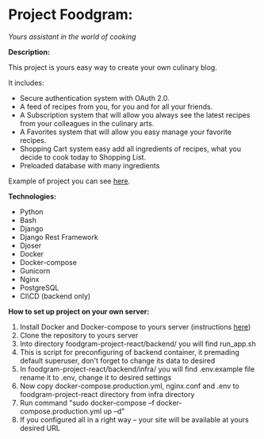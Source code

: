 # **Project Foodgram:**

_Yours assistant in the world of cooking_

**Description:**

This project is yours easy way to create your own culinary blog.

It includes:

- Secure authentication system with OAuth 2.0.
- A feed of recipes from you, for you and for all your friends.
- A Subscription system that will allow you always see the latest recipes from your colleagues in the culinary arts.
- A Favorites system that will allow you easy manage your favorite recipes.
- Shopping Cart system easy add all ingredients of recipes, what you decide to cook today to Shopping List.
- Preloaded database with many ingredients

Example of project you can see [here](https://foodgram-serhioth.ddns.net/).


**Technologies:**

- Python
- Bash
- Django
- Django Rest Framework
- Djoser
- Docker
- Docker-compose
- Gunicorn
- Nginx
- PostgreSQL
- CI\CD (backend only)

**How to set up project on your own server:**

1. Install Docker and Docker-compose to yours server (instructions [here](https://docs.docker.com/engine/install/))
2. Clone the repository to yours server
3. Into directory foodgram-project-react/backend/ you will find run\_app.sh
4. This is script for preconfiguring of backend container, it premading default superuser, don't forget to change its data to desired
5. In foodgram-project-react/backend/infra/ you will find .env.example file rename it to .env, change it to desired settings
6. Now copy docker-compose.production.yml, nginx.conf and .env to foodgram-project-react directory from infra directory
7. Run command "sudo docker-compose –f docker-compose.production.yml up –d"
8. If you configured all in a right way – your site will be available at yours desired URL